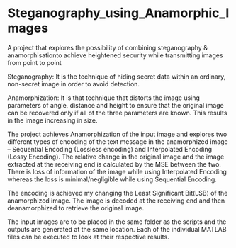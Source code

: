 # Steganography_using_Anamorphic_Images
A project that explores the possibility of combining steganography &amp; anamorphisationto achieve heightened security while transmitting images from point to point

Steganography: It is the technique of hiding secret data within an ordinary, non-secret image in order to avoid detection.

Anamorphization: It is that technique that distorts the image using parameters of angle, distance and height to ensure that the original image can be recovered only if all of the three parameters are known. This results in the image increasing in size.

The project achieves Anamorphization of the input image and explores two different types of encoding of the text message in the anamorphized image – Sequential Encoding (Lossless encoding) and Interpolated Encoding (Lossy Encoding). The relative change in the original image and the image extracted at the receiving end is calculated by the MSE between the two. There is loss of information of the image while using Interpolated Encoding whereas the loss is minimal/negligible while using Sequential Encoding.

The encoding is achieved my changing the Least Significant Bit(LSB) of the anamorphized image. The image is decoded at the receiving end and then deanamorphized to retrieve the original image. 

The input images are to be placed in the same folder as the scripts and the outputs are generated at the same location. Each of the individual MATLAB files can be executed to look at their respective results.

